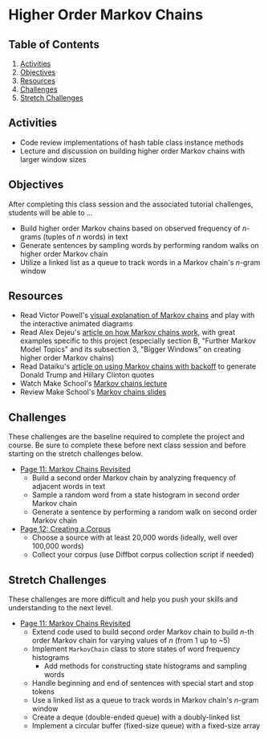 # Higher Order Markov Chains

<!-- omit in toc -->
## Table of Contents

1. [Activities](#activities)
1. [Objectives](#objectives)
1. [Resources](#resources)
1. [Challenges](#challenges)
1. [Stretch Challenges](#stretch-challenges)

## Activities
- Code review implementations of hash table class instance methods
- Lecture and discussion on building higher order Markov chains with larger window sizes

## Objectives
After completing this class session and the associated tutorial challenges, students will be able to ...
- Build higher order Markov chains based on observed frequency of *n*-grams (tuples of *n* words) in text
- Generate sentences by sampling words by performing random walks on higher order Markov chain
- Utilize a linked list as a queue to track words in a Markov chain's *n*-gram window

## Resources
- Read Victor Powell's [visual explanation of Markov chains] and play with the interactive animated diagrams
- Read Alex Dejeu's [article on how Markov chains work][Dejeu Markov article], with great examples specific to this project (especially section B, "Further Markov Model Topics" and its subsection 3, "Bigger Windows" on creating higher order Markov chains)
- Read Dataiku's [article on using Markov chains with backoff][Dataiku Markov article] to generate Donald Trump and Hillary Clinton quotes
- Watch Make School's [Markov chains lecture]
- Review Make School's [Markov chains slides]

## Challenges
These challenges are the baseline required to complete the project and course.
Be sure to complete these before next class session and before starting on the stretch challenges below.
- [Page 11: Markov Chains Revisited]
    - Build a second order Markov chain by analyzing frequency of adjacent words in text
    - Sample a random word from a state histogram in second order Markov chain
    - Generate a sentence by performing a random walk on second order Markov chain
- [Page 12: Creating a Corpus]
    - Choose a source with at least 20,000 words (ideally, well over 100,000 words)
    - Collect your corpus (use Diffbot corpus collection script if needed)

## Stretch Challenges
These challenges are more difficult and help you push your skills and understanding to the next level.
- [Page 11: Markov Chains Revisited]
    - Extend code used to build second order Markov chain to build *n*-th order Markov chain for varying values of *n* (from 1 up to ~5)
    - Implement `MarkovChain` class to store states of word frequency histograms
        - Add methods for constructing state histograms and sampling words
    - Handle beginning and end of sentences with special start and stop tokens
    - Use a linked list as a queue to track words in Markov chain's *n*-gram window
    - Create a deque (double-ended queue) with a doubly-linked list
    - Implement a circular buffer (fixed-size queue) with a fixed-size array


[Markov chains lecture]: https://www.youtube.com/watch?v=dNaJg-mLobQ
[Markov chains slides]: https://github.com/tech-at-du/CS-1.2-Intro-Data-Structures/blob/master/Slides/MarkovChains.pdf
[visual explanation of Markov chains]: http://setosa.io/blog/2014/07/26/markov-chains/
[Dejeu Markov article]: https://hackernoon.com/from-what-is-a-markov-model-to-here-is-how-markov-models-work-1ac5f4629b71
[Dataiku Markov article]: https://blog.dataiku.com/2016/10/08/machine-learning-markov-chains-generate-clinton-trump-quotes
[Page 11: Markov Chains Revisited]: https://bit.ly/tutorial-tweet-generator
[Page 12: Creating a Corpus]: https://bit.ly/tutorial-tweet-generator
